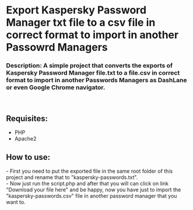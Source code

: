 <h1>
Export Kaspersky Password Manager txt file to a csv file in correct format to import in another Passowrd Managers</h1> 

<h3>
Description: A simple project that converts the exports of Kaspersky Password Manager file.txt to a file.csv in correct format to import in another Passwords Managers as DashLane or even Google Chrome navigator.
</h3> 

<br>

<h2>Requisites:</h2> 
<ul>
    <li>PHP</li>
    <li>Apache2</li>
</ul>

<h2>How to use:</h2> 
<p>
 - First you need to put the exported file in the same root folder of this project and rename that to "kaspersky-passwords.txt".
 <br> 
 - Now just run the script.php and after that you will can click on link "Download your file here" and be happy, now you have just to import the "kaspersky-passwords.csv" file in another password manager that you want to.</p>
